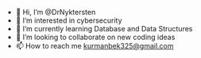 - 👋 Hi, I’m @DrNyktersten
- 👀 I’m interested in cybersecurity
- 🌱 I’m currently learning Database and Data Structures
- 💞️ I’m looking to collaborate on new coding ideas
- 📫 How to reach me kurmanbek325@gmail.com

<!---
DrNyktersten/DrNyktersten is a ✨ special ✨ repository because its `README.md` (this file) appears on your GitHub profile.
You can click the Preview link to take a look at your changes.
--->
